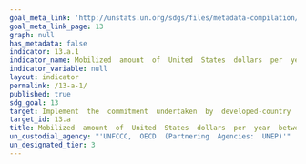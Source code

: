 ```yaml
---
goal_meta_link: 'http://unstats.un.org/sdgs/files/metadata-compilation/Metadata-Goal-13.pdf'
goal_meta_link_page: 13
graph: null
has_metadata: false
indicator: 13.a.1
indicator_name: Mobilized  amount  of  United  States  dollars  per  year  between  2020  and  2025  accountable  towards  the  $100  billion  commitment
indicator_variable: null
layout: indicator
permalink: /13-a-1/
published: true
sdg_goal: 13
target: Implement  the  commitment  undertaken  by  developed-country  parties  to  the  United  Nations  Framework  Convention  on  Climate  Change  to  a  goal  of  mobilizing  jointly  $100  billion  annually  by  2020  from  all  sources  to  address  the  needs  of  developing  countries  in  the  context  of  meaningful  mitigation  actions  and  transparency  on  implementation  and  fully  operationalize  the  Green  Climate  Fund  through  its  capitalization  as  soon  as  possible.
target_id: 13.a
title: Mobilized  amount  of  United  States  dollars  per  year  between  2020  and  2025  accountable  towards  the  $100  billion  commitment
un_custodial_agency: "'UNFCCC,  OECD  (Partnering  Agencies:  UNEP)'"
un_designated_tier: 3
---
```

